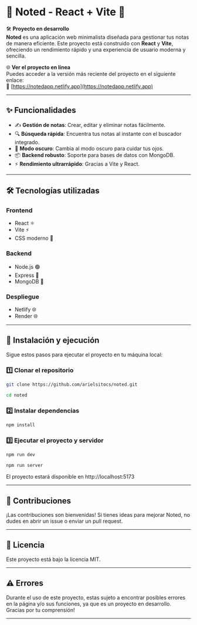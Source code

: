 # 📝 Noted - React + Vite 🚀

🛠 **Proyecto en desarrollo**  
**Noted** es una aplicación web minimalista diseñada para gestionar tus notas de manera eficiente. Este proyecto está construido con **React** y **Vite**, ofreciendo un rendimiento rápido y una experiencia de usuario moderna y sencilla.

🌐 **Ver el proyecto en línea**  
Puedes acceder a la versión más reciente del proyecto en el siguiente enlace:  
🔗 [https://notedapp.netlify.app](https://notedapp.netlify.app)

---

## ✨ Funcionalidades

- ✍️ **Gestión de notas**: Crear, editar y eliminar notas fácilmente.
- 🔍 **Búsqueda rápida**: Encuentra tus notas al instante con el buscador integrado.
- 🌙 **Modo oscuro**: Cambia al modo oscuro para cuidar tus ojos.
- 📦 **Backend robusto**: Soporte para bases de datos con MongoDB.
- ⚡ **Rendimiento ultrarrápido**: Gracias a Vite y React.

---

## 🛠 Tecnologías utilizadas

### **Frontend**
- React ⚛️
- Vite ⚡
- CSS moderno 🎨

### **Backend**
- Node.js 🟢
- Express 🚀
- MongoDB 🍃

### **Despliegue**
- Netlify 🌐
- Render 🌐

---

## 🚀 Instalación y ejecución

Sigue estos pasos para ejecutar el proyecto en tu máquina local:

### 1️⃣ Clonar el repositorio
```bash
git clone https://github.com/arielsitocs/noted.git
```

```bash
cd noted
```
### 2️⃣ Instalar dependencias
```bash
npm install
```

### 3️⃣ Ejecutar el proyecto y servidor
```bash
npm run dev
```

```bash
npm run server
```

El proyecto estará disponible en http://localhost:5173

---

## 🌟 Contribuciones

¡Las contribuciones son bienvenidas! Si tienes ideas para mejorar Noted, no dudes en abrir un issue o enviar un pull request.

---

## 📄 Licencia

Este proyecto está bajo la licencia MIT.

---

## ⚠️ Errores

Durante el uso de este proyecto, estas sujeto a encontrar posibles errores en la página y/o sus funciones, ya que es un proyecto en desarrollo. Gracias por tu comprensión!

---